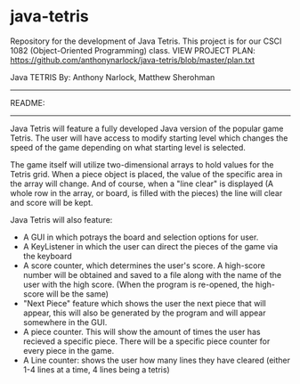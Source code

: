 # java-tetris
Repository for the development of Java Tetris. This project is for our CSCI 1082 (Object-Oriented Programming) class.
VIEW PROJECT PLAN: https://github.com/anthonynarlock/java-tetris/blob/master/plan.txt

Java TETRIS 
By: Anthony Narlock, Matthew Sherohman
**************
   README:
**************
Java Tetris will feature a fully developed Java version of the popular game Tetris. The user will have access to modify starting level which changes the speed of the game depending on what starting level is selected. 

The game itself will utilize two-dimensional arrays to hold values for the Tetris grid. When a piece object is placed, the value of the specific area in the array will change. And of course, when a "line clear" is displayed (A whole row in the array, or board, is filled with the pieces) the line will clear and score will be kept.

Java Tetris will also feature:
- A GUI in which potrays the board and selection options for user.
- A KeyListener in which the user can direct the pieces of the game via the keyboard
- A score counter, which determines the user's score. A high-score number will be obtained and saved to a file along with the name of the user with the high score. (When the program is re-opened, the high-score will be the same)
- "Next Piece" feature which shows the user the next piece that will appear, this will also be generated by the program and will appear somewhere in the GUI.
- A piece counter. This will show the amount of times the user has recieved a specific piece. There will be a specific piece counter for every piece in the game.
- A Line counter: shows the user how many lines they have cleared (either 1-4 lines at a time, 4 lines being a tetris)
